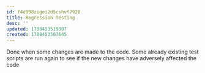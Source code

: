 ```yaml
---
id: f4o998zigei2d5cshvf7920
title: Regression Testing
desc: ''
updated: 1708453519307
created: 1708453507645
---
```


Done when some changes are made to the code. Some already existing test scripts are run again to see if the new changes have adversely affected the code
